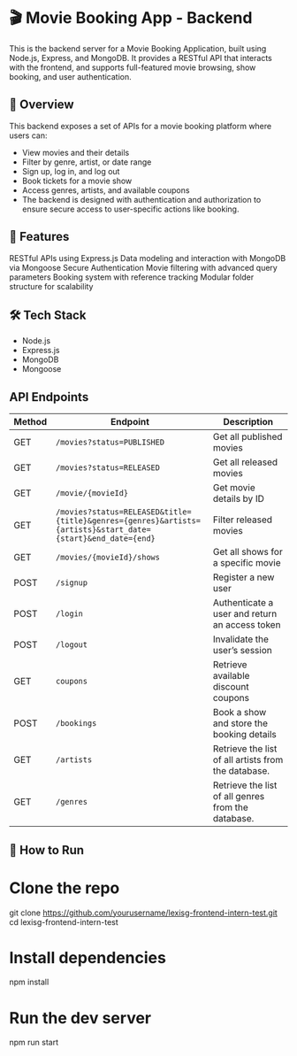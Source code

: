 # 🎬 Movie Booking App - Backend
This is the backend server for a Movie Booking Application, built using Node.js, Express, and MongoDB. It provides a RESTful API that interacts with the frontend, and supports full-featured movie browsing, show booking, and user authentication.

## 📖 Overview
This backend exposes a set of APIs for a movie booking platform where users can:

- View movies and their details
- Filter by genre, artist, or date range
- Sign up, log in, and log out
- Book tickets for a movie show
- Access genres, artists, and available coupons
- The backend is designed with authentication and authorization to ensure secure access to user-specific actions like booking.

## 🚀 Features

RESTful APIs using Express.js
Data modeling and interaction with MongoDB via Mongoose
Secure  Authentication
Movie filtering with advanced query parameters
Booking system with reference tracking
Modular folder structure for scalability

## 🛠️ Tech Stack

- Node.js
- Express.js
- MongoDB
- Mongoose

## API Endpoints
| Method | Endpoint                                                                                                    | Description                        |
| ------ | ----------------------------------------------------------------------------------------------------------- | ---------------------------------- |
| GET    | `/movies?status=PUBLISHED`                                                                                  | Get all published movies           |
| GET    | `/movies?status=RELEASED`                                                                                   | Get all released movies            |
| GET    | `/movie/{movieId}`                                                                                          | Get movie details by ID            |
| GET    | `/movies?status=RELEASED&title={title}&genres={genres}&artists={artists}&start_date={start}&end_date={end}` | Filter released movies             |
| GET    | `/movies/{movieId}/shows`                                                                                   | Get all shows for a specific movie |
| POST   | `/signup`                                                                                                   | Register a new user                |
| POST   | `/login`                                                                                                    | Authenticate a user and return an access token |
| POST   | `/logout`                                                                                                   | Invalidate the user’s session      |
| GET    | `coupons`                                                                                                   | Retrieve available discount coupons |
| POST   | `/bookings`                                                                                                 | Book a show and store the booking details |
| GET    | `/artists`                                                                                                  | Retrieve the list of all artists from the database. |
| GET    | `/genres`                                                                                                   | Retrieve the list of all genres from the database.  |

## 🚀 How to Run

# Clone the repo
git clone https://github.com/yourusername/lexisg-frontend-intern-test.git
cd lexisg-frontend-intern-test

# Install dependencies
npm install

# Run the dev server
npm run start


